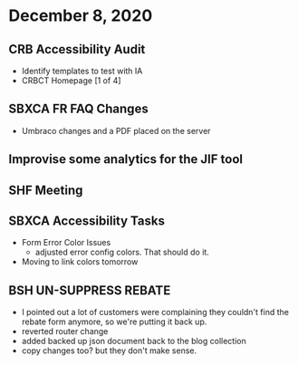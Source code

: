 # December 8, 2020

## CRB Accessibility Audit
- Identify templates to test with IA
- CRBCT Homepage [1 of 4]

## SBXCA FR FAQ Changes
- Umbraco changes and a PDF placed on the server

## Improvise some analytics for the JIF tool

## SHF Meeting

## SBXCA Accessibility Tasks
- Form Error Color Issues
  - adjusted error config colors. That should do it. 
- Moving to link colors tomorrow

## BSH UN-SUPPRESS REBATE
- I pointed out a lot of customers were complaining they couldn't find the rebate form anymore, so we're putting it back up. 
- reverted router change
- added backed up json document back to the blog collection
- copy changes too? but they don't make sense. 